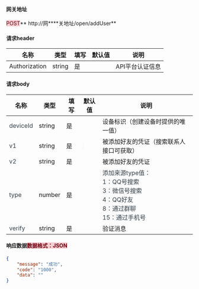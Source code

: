 #### 网关地址


<font style="background:#F8CED3;color:#70000D">POST</font>** http://网****关地址/open/addUser**



#### 请求header
| **名称** | **类型** | **填写** | **默认值** | **说明** |
| --- | --- | --- | --- | --- |
| Authorization | string | 是 |  | API平台认证信息 |


#### 请求body
| **名称** | **类型** | **填写** | **默认值** | **说明** |
| --- | --- | --- | --- | --- |
| <font style="color:#364149;">deviceId</font> | string | 是 |  | 设备标识（创建设备时提供的唯一值） |
| <font style="color:#364149;background-color:#FAFAFA;">v1</font> | string | 是 | <font style="background-color:#FAFAFA;"> </font> | 被添加好友的凭证（搜索联系人接口可获取） |
| <font style="color:#364149;background-color:#FFFFFF;">v2</font> | string | 是 |  | 被添加好友的凭证 |
| <font style="color:#364149;background-color:#FAFAFA;">type</font> | number | 是 |  | <font style="color:#364149;background-color:#FAFAFA;">添加来源type值：</font><br/><font style="color:#364149;background-color:#FAFAFA;">1：QQ号搜索 </font><br/><font style="color:#364149;background-color:#FAFAFA;">3：微信号搜索 </font><br/><font style="color:#364149;background-color:#FAFAFA;">4：QQ好友 </font><br/><font style="color:#364149;background-color:#FAFAFA;">8：通过群聊 </font><font style="color:#364149;background-color:#FAFAFA;"> </font><br/><font style="color:#364149;background-color:#FAFAFA;">15：通过手机号</font> |
| <font style="color:#364149;background-color:#FFFFFF;">verify</font> | string | 是 |  | 验证消息 |


#### 响应数据<font style="background:#F8CED3;color:#70000D">数据格式：JSON</font>
```json
{
    "message": "成功",
    "code": "1000",
    "data": ""
}
```

#### 
